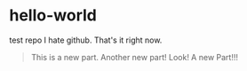 # hello-world

test repo
I hate github. That's it right now.

> This is a new part.
> Another new part!
> Look! A new Part!!!
